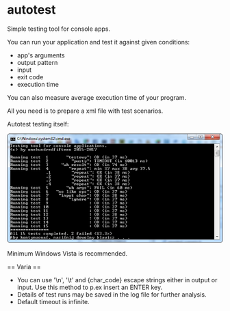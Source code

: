 # autotest
Simple testing tool for console apps.

You can run your application and test it against given conditions:

* app's arguments
* output pattern
* input
* exit code
* execution time

You can also measure average execution time of your program.

All you need is to prepare a xml file with test scenarios.

Autotest testing itself:

![Screenshot](screen.png)

Minimum Windows Vista is recommended.

== Varia ==
* You can use '\n', '\t' and \{char_code} escape strings either in output or input.
Use this method to p.ex insert an ENTER key.
* Details of test runs may be saved in the log file for further analysis.
* Default timeout is infinite.



